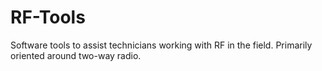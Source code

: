 # RF-Tools
Software tools to assist technicians working with RF in the field. Primarily oriented around two-way radio.
